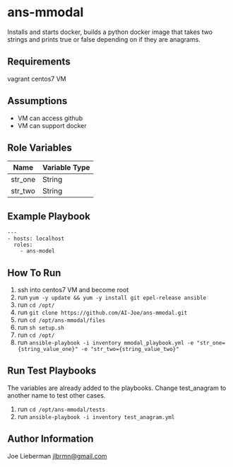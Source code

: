 ans-mmodal
=========

Installs and starts docker, builds a python docker image that takes two strings and prints true or false depending on if they are anagrams.

Requirements
------------

vagrant centos7 VM

Assumptions
-----------

* VM can access github
* VM can support docker

Role Variables
--------------

|Name|Variable Type|
|----|-------------|
|str_one|String|
|str_two|String|

Example Playbook
----------------
    ---
    - hosts: localhost
      roles:
        - ans-model

How To Run
----------

1. ssh into centos7 VM and become root
2. run `yum -y update && yum -y install git epel-release ansible`
3. run `cd /opt/`
4. run `git clone https://github.com/AI-Joe/ans-mmodal.git`
5. run `cd /opt/ans-mmodal/files`
6. run `sh setup.sh`
7. run `cd /opt/`
8. run `ansible-playbook -i inventory mmodal_playbook.yml -e "str_one={string_value_one}" -e "str_two={string_value_two}"`

Run Test Playbooks
-----------
The variables are already added to the playbooks. Change test_anagram to another name to test other cases.

1. run `cd /opt/ans-mmodal/tests`
2. run `ansible-playbook -i inventory test_anagram.yml`

Author Information
------------------

Joe Lieberman jlbrmn@gmail.com
